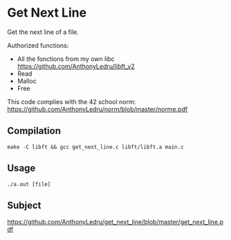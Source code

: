 # Get Next Line

Get the next line of a file.

Authorized functions:
 - All the fonctions from my own libc https://github.com/AnthonyLedru/libft_v2
 - Read
 - Malloc
 - Free
 
 This code complies with the 42 school norm: https://github.com/AnthonyLedru/norm/blob/master/norme.pdf
 
## Compilation

```
make -C libft && gcc get_next_line.c libft/libft.a main.c
```
 
## Usage

``` 
./a.out [file]
```

## Subject 
 
https://github.com/AnthonyLedru/get_next_line/blob/master/get_next_line.pdf
